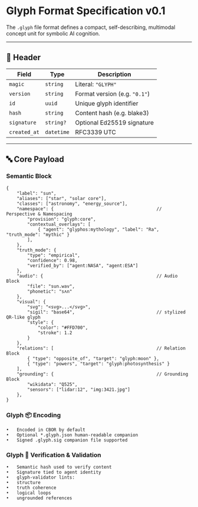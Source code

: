 # Glyph Format Specification v0.1

The `.glyph` file format defines a compact, self-describing, multimodal concept unit for symbolic AI cognition.

---

## 🧾 Header

| Field        | Type       | Description                   |
|--------------|------------|-------------------------------|
| `magic`      | `string`   | Literal: `"GLYPH"`            |
| `version`    | `string`   | Format version (e.g. `"0.1"`) |
| `id`         | `uuid`     | Unique glyph identifier       |
| `hash`       | `string`   | Content hash (e.g. blake3)    |
| `signature`  | `string?`  | Optional Ed25519 signature    |
| `created_at` | `datetime` | RFC3339 UTC                   |

---

## 🔤 Core Payload

### Semantic Block
```json5
{
    "label": "sun",
    "aliases": ["star", "solar core"],
    "classes": ["astronomy", "energy_source"],
    "namespace": {                                       // Perspective & Namespacing
        "provision": "glyph:core",
        "contextual_overlays": [
            { "agent": "glyphos:mythology", "label": "Ra", "truth_mode": "mythic" }
        ],
    },
    "truth_mode": {
        "type": "empirical",
        "confidence": 0.98,
        "verified_by": ["agent:NASA", "agent:ESA"]
    },
    "audio": {                                           // Audio Block
        "file": "sun.wav",
        "phonetic": "sʌn"
    },
    "visual": {                                      
        "svg": "<svg>...</svg>",
        "sigil": "base64",                               // stylized QR-like glyph
        "style": {
            "color": "#FFD700",
            "stroke": 1.2
        }
    },
    "relations": [                                       // Relation Block
        { "type": "opposite_of", "target": "glyph:moon" },
        { "type": "powers", "target": "glyph:photosynthesis" }
    ],
    "grounding": {                                       // Grounding Block
        "wikidata": "Q525",
        "sensors": ["lidar:12", "img:3421.jpg"]
    },
}
```

### Glyph 📦 Encoding
	•	Encoded in CBOR by default
	•	Optional *.glyph.json human-readable companion
	•	Signed .glyph.sig companion file supported

### Glyph 🧪 Verification & Validation
	•	Semantic hash used to verify content
	•	Signature tied to agent identity
	•	glyph-validator lints:
	•	structure
	•	truth coherence
	•	logical loops
	•	ungrounded references


